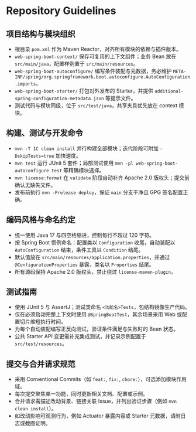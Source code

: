 # Repository Guidelines

## 项目结构与模块组织
- 根目录 `pom.xml` 作为 Maven Reactor，对齐所有模块的依赖与插件版本。
- `web-spring-boot-context/` 保存可复用的上下文组件；业务 Bean 放在 `src/main/java`，配置样例置于 `src/main/resources`。
- `web-spring-boot-autoconfigure/` 编写条件装配与元数据，务必维护 `META-INF/spring/org.springframework.boot.autoconfigure.AutoConfiguration.imports`。
- `web-spring-boot-starter/` 打包对外发布的 Starter，并提供 `additional-spring-configuration-metadata.json` 等提示文件。
- 测试代码与模块同级，位于 `src/test/java`，共享夹具优先放在 context 模块。

## 构建、测试与开发命令
- `mvn -T 1C clean install` 并行构建全部模块；迭代阶段可附加 `-DskipTests=true` 加快速度。
- `mvn test` 运行 JUnit 5 套件；局部测试使用 `mvn -pl web-spring-boot-autoconfigure test` 等精确模块选择。
- `mvn license:format` 在 `validate` 阶段自动补齐 Apache 2.0 版权头；提交前确认无缺失文件。
- 发布前执行 `mvn -Prelease deploy`，保证 `main` 分支干净且 GPG 签名配置正确。

## 编码风格与命名约定
- 统一使用 Java 17 与四空格缩进，控制每行不超过 120 字符。
- 按 Spring Boot 惯例命名：配置类以 `Configuration` 收尾，自动装配以 `AutoConfiguration` 结束，条件工具以 `Condition` 结尾。
- 默认值放在 `src/main/resources/application.properties`，并通过 `@ConfigurationProperties` 暴露，类名以 `Properties` 结尾。
- 所有源码保持 Apache 2.0 版权头，禁止绕过 `license-maven-plugin`。

## 测试指南
- 使用 JUnit 5 与 AssertJ；测试类命名 `<功能名>Tests`，包结构镜像生产代码。
- 仅在必须启动完整上下文时使用 `@SpringBootTest`，其余场景采用 Web 或配置切片缩短执行时间。
- 为每个自动装配编写正反向测试，验证条件满足与失败时的 Bean 状态。
- 公共 Starter API 变更需补充集成测试，并记录示例配置于 `src/test/resources`。

## 提交与合并请求规范
- 采用 Conventional Commits（如 `feat:`, `fix:`, `chore:`），可选添加模块作用域。
- 每次提交聚焦单一功能，同时更新相关文档、配置或示例。
- 合并请求需描述改动背景、链接关联 Issue，并列出验证步骤（例如 `mvn clean install`）。
- 如改动影响可观测行为，例如 Actuator 暴露内容或 Starter 元数据，请附日志或截图证明。
